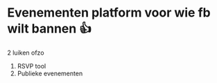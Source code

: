 # Evenementen platform voor wie fb wilt bannen 👍

2 luiken ofzo
1) RSVP tool 
2) Publieke evenementen



